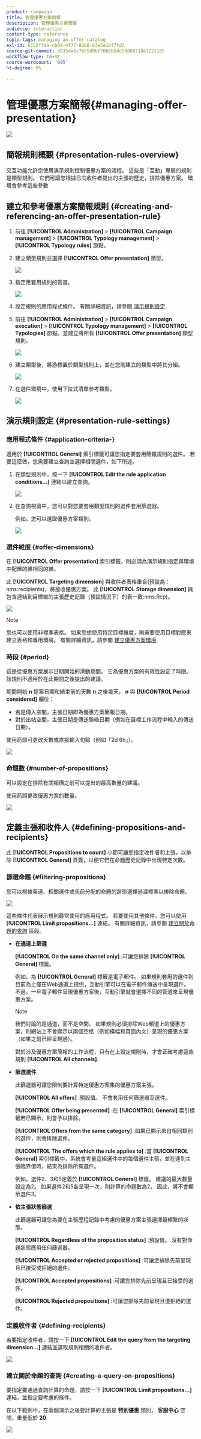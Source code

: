 ```yaml
---
product: campaign
title: 管理優惠方案簡報
description: 管理優惠方案簡報
audience: interaction
content-type: reference
topic-tags: managing-an-offer-catalog
exl-id: 6158ffaa-cb08-4f77-82b8-b3e5e1bf7fd7
source-git-commit: d835da6c7b55d9bf70b6b5dc58880718e12211d5
workflow-type: tm+mt
source-wordcount: '995'
ht-degree: 0%

---
```


# 管理優惠方案簡報{#managing-offer-presentation}

![](../../assets/common.svg)

## 簡報規則概觀 {#presentation-rules-overview}

交互功能允許您使用演示規則控制優惠方案的流程。 這些是「互動」專屬的規則是類型規則。 它們可讓您根據已向收件者提出的主張的歷史，排除優惠方案。 環境會參考這些參數

## 建立和參考優惠方案簡報規則 {#creating-and-referencing-an-offer-presentation-rule}

1. 前往 **[!UICONTROL Administration]** > **[!UICONTROL Campaign management]** > **[!UICONTROL Typology management]** > **[!UICONTROL Typology rules]** 節點。
1. 建立類型規則並選擇 **[!UICONTROL Offer presentation]** 類型。

   ![](assets/offer_typology_001.png)

1. 指定應套用規則的管道。

   ![](assets/offer_typology_002.png)

1. 設定規則的應用程式條件。 有關詳細資訊，請參閱 [演示規則設定](#presentation-rule-settings).
1. 前往 **[!UICONTROL Administration]** > **[!UICONTROL Campaign execution]** > **[!UICONTROL Typology management]** > **[!UICONTROL Typologies]** 節點，並建立將所有 **[!UICONTROL Offer presentation]** 類型規則。

   ![](assets/offer_typology_003.png)

1. 建立類型後，將游標置於類型規則上，並在您剛建立的類型中將其分組。

   ![](assets/offer_typology_004.png)

1. 在選件環境中，使用下拉式清單參考類型。

   ![](assets/offer_typology_005.png)

## 演示規則設定 {#presentation-rule-settings}

### 應用程式條件 {#application-criteria-}

適用於 **[!UICONTROL General]** 索引標籤可讓您指定要套用簡報規則的選件。 若要這麼做，您需要建立查詢並選擇相關選件，如下所述。

1. 在類型規則中，按一下 **[!UICONTROL Edit the rule application conditions...]** 連結以建立查詢。

   ![](assets/offer_typology_006.png)

1. 在查詢視窗中，您可以對您要套用類型規則的選件套用篩選器。

   例如，您可以選取優惠方案類別。

   ![](assets/offer_typology_008.png)

### 選件維度 {#offer-dimensions}

在 **[!UICONTROL Offer presentation]** 索引標籤，則必須為演示規則指定與環境中配置的維相同的維。

此 **[!UICONTROL Targeting dimension]** 與收件者表格重合(預設為：nms:recipients)，將接收優惠方案。 此 **[!UICONTROL Storage dimension]** 與包含連結到目標維的主張歷史記錄（預設情況下）的表一致:nms:Rcp)。

![](assets/offer_typology_009.png)

>[!NOTE]
>
>您也可以使用非標準表格。 如果您想使用特定目標維度，則需要使用目標對應來建立表格和專用環境。 有關詳細資訊，請參閱 [建立優惠方案環境](../../interaction/using/live-design-environments.md#creating-an-offer-environment).

### 時段 {#period}

這是從優惠方案展示日期開始的滑動期間。 它為優惠方案的有效性設定了時限。 該規則不適用於在此期間之後提出的建議。

期間開始 **n** 提案日期和結束前的天數 **n** 之後幾天， **n** 與 **[!UICONTROL Period considered]** 欄位：

* 若是傳入空間，主張日期即為優惠方案簡報日期。
* 對於出站空間，主張日期是傳送聯絡日期（例如在目標工作流程中輸入的傳送日期）。

使用箭頭可更改天數或直接輸入句點（例如「2d 6h」）。

![](assets/offer_typology_010.png)

### 命題數 {#number-of-propositions}

可以設定在排除有關報價之前可以提出的最高數量的建議。

使用箭頭更改優惠方案的數量。

![](assets/offer_typology_011.png)

## 定義主張和收件人 {#defining-propositions-and-recipients}

此 **[!UICONTROL Propositions to count]** 小節可讓您指定收件者和主張，以排除 **[!UICONTROL General]** 頁簽，以便它們在命題歷史記錄中出現特定次數。

### 篩選命題 {#filtering-propositions}

您可以根據渠道、相關選件或先前分配的命題的狀態選擇過濾標準以排除命題。

![](assets/offer_typology_014.png)

這些條件代表展示規則最常使用的應用程式。 若要使用其他條件，您可以使用 **[!UICONTROL Limit propositions...]** 連結。 有關詳細資訊，請參閱 [建立關於命題的查詢](#creating-a-query-on-propositions) 區段。

* **在通道上篩選**

   **[!UICONTROL On the same channel only]** :可讓您排除 **[!UICONTROL General]** 標籤。

   例如，為 **[!UICONTROL General]** 標籤是電子郵件。 如果規則套用的選件到目前為止僅在Web通道上提供，互動引擎可以在電子郵件傳送中呈現選件。 不過，一旦電子郵件呈現優惠方案後，互動引擎就會選擇不同的管道來呈現優惠方案。

   >[!NOTE]
   >
   >我們討論的是通道，而不是空間。 如果規則必須排除Web頻道上的優惠方案，則網站上不會顯示以兩個空格（例如橫幅和頁面內文）呈現的優惠方案（如果之前已經呈現過）。
   >
   >對於涉及優惠方案簡報的工作流程，只有在上設定規則時，才會正確考慮這些規則 **[!UICONTROL All channels]**.

* **篩選選件**

   此篩選器可讓您限制要計算特定優惠方案集的優惠方案主張。

   **[!UICONTROL All offers]** :預設值。 不會套用任何篩選器至選件。

   **[!UICONTROL Offer being presented]** :在 **[!UICONTROL General]** 索引標籤若已顯示，則會予以排除。

   **[!UICONTROL Offers from the same category]** :如果已顯示來自相同類別的選件，則會排除選件。

   **[!UICONTROL The offers which the rule applies to]** :當 **[!UICONTROL General]** 索引標籤中，系統會考量這組選件中的每個選件主張，並在達到主張臨界值時，結束為排除所有選件。

   例如，選件2、3和5定義於 **[!UICONTROL General]** 標籤。 建議的最大數量設定為2。 如果選件2和5各呈現一次，則計算的命題數為2。 因此，將不會顯示選件3。

* **依主張狀態篩選**

   此篩選器可讓您為要在主張歷程記錄中考慮的優惠方案主張選擇最頻繁的狀態。

   **[!UICONTROL Regardless of the proposition status]** :預設值。 沒有對命題狀態應用任何篩選器。

   **[!UICONTROL Accepted or rejected propositions]** :可讓您排除先前呈現且已接受或拒絕的選件。

   **[!UICONTROL Accepted propositions]** :可讓您排除先前呈現且已接受的選件。

   **[!UICONTROL Rejected propositions]** :可讓您排除先前呈現且遭拒絕的選件。

### 定義收件者 {#defining-recipients}

若要指定收件者，請按一下 **[!UICONTROL Edit the query from the targeting dimension...]** 連結並選取規則相關的收件者。

![](assets/offer_typology_012.png)

### 建立關於命題的查詢 {#creating-a-query-on-propositions}

要指定要通過查詢計算的命題，請按一下 **[!UICONTROL Limit propositions...]** 連結，並指定要考慮的條件。

在以下範例中，在兩個演示之後要計算的主張是 **特別優惠** 類別， **客服中心** 空間，重量低於 **20**.

![](assets/offer_typology_013.png)
